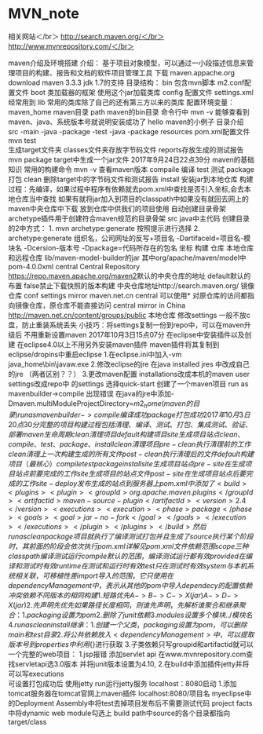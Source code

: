 # MVN_note

相关网站＜/br＞
http://search.maven.org/＜/br＞
http://www.mvnrepository.com/＜/br＞

maven介绍及环境搭建
介绍：
	基于项目对象模型，可以通过一小段描述信息来管理项目的构建、报告和文档的软件项目管理工具
下载 maven.appache.org
	download maven 3.3.3 jdk 1.7的支持
目录结构：
	bin     包含mvn脚本 m2.conf配置文件
	boot	类加载器的框架 使用这个jar加载类库
	config 	配置文件	settings.xml经常用到
	lib		常用的类库除了自己的还有第三方以来的类库
配置环境变量：
	maven_home	maven目录
	path		maven的bin目录
	命令行中 mvn -v 能够查看到maven、java、系统版本号就说明安装成功了
hello maven的小例子
	目录介绍
		src
			-main
				-java
					-package
			-test
				-java
					-package
			resources
	pom.xml配置文件
	mvn test	
		生成target文件夹
			classes文件夹存放字节码文件
			reports存放生成的测试报告
	mvn package 
		target中生成一个jar文件
2017年9月24日22点39分
maven的基础知识
	常用的构建命令
		mvn -v	查看maven版本
			compaile 编译
			test 测试
			package 打包
			clean 删除target中的字节码文件和测试报告
			install	安装jar到本地仓库
	构建过程：先编译，如果过程中程序有依赖就去pom.xml中查找是否引入坐标,会去本地仓库当中查找
		如果有就将jar加入到项目的classpath中如果没有就回去网上的maven中央仓库中下载
		放到仓库中供我们的项目使用
自动创建目录骨架
	archetype插件用于创建符合maven规范的目录骨架
		src java中主代码
	创建目录的2中方式：
	1.	mvn archetype:generate	按照提示进行选择
	2.	archetype:generate 	 组织名，公司网址的反写+项目名
							-DartifaceId=项目名-模块名
							-Dcersion-版本号
							-Dpackage=代码所存在的包名
	坐标
		构建
	仓库
		本地仓库和远程仓库
		lib/maven-model-builder的jar
			其中org/apache/maven/model中pom-4.0.0xml
			<repository>
			<id>central</id>
			<name>Central Repository</name>
			<url>https://repo.maven.apache.org/maven2</url>默认的中央仓库的地址
			<layout>default</layout>默认的布置
			<snapshots>
			<enabled>false</enabled>禁止下载快照的版本构建
			</snapshots>
			</repository>
		中央仓库地址http://search.maven.org/
	镜像仓库
		conf	settings
		mirror 
		<mirror>
			<id>maven.net.cn</id>
			<mirrorOf>central</mirrorOf> 可以使用* 
	对原仓库的访问都指向镜像仓库，原仓库不能直接访问
			<name>central mirror in China</name>
			<url>http://maven.net.cn/content/groups/public</url>
		</mirror>
	本地仓库
		修改settings
		<localRepository>一般不放c盘，防止重装系统丢失
		小技巧：将settings复制一份到repo中，可以在maven升级后
		不用重新设置maven
2017年10月3日15点07分
	在eclipse中安装插件以及创建
		在eclipse4.0以上不用另外安装maven插件
		maven插件将其复制到eclipse/dropins中重启eclipse
		1.在eclipse.ini中加入-vm java_home\bin\javaw.exe
		2.修改eclipse的jre 在java installed jres 中改成自己的jre
		（两者区别？？）
		3.更改maven配置 installations改成本机的maven
			user settings改成repo中 的settings
		选择quick-start
		创建了一个maven项目
			run as mavenbuilder->compile 出现错误
			在java的jre中添加-Dmaven.multiModuleProjectDirectory=$m2_home(maven的目录)
			run as mavenbuilder->compile编译成功
								package打包成功
2017年10月3日20点30分 
	完整的项目构建过程包括
		清理、编译、测试、打包、集成测试、验证、部署
	maven生命周期
		clean	清理项目
		default	构建项目
		site	生成项目站点
	clean、compile、test、package、install
	clean清理项目
		pre-clean 执行清理前的工作
		clean清理上一次构建生成的所有文件
		post-clean 执行清理后的文件
	default构建项目（最核心）
		compile test package install
	site生成项目站点
		pre-site	在生成项目站点前要完成的工作
		site		生成项目的站点文件
		post-site 	在生成项目站点后要完成的工作
		site-deploy	发布生成的站点到服务器上
	pom.xml中添加了
			<build>
				<plugins>
					<plugin>
						<groupId>org.apache.maven.plugins</groupId>
						<artifactId>maven-source-plugin</artifactId>
						<version>2.4</version>
						<executions>
							<execution>
								<phase>package</phase>
								<goals>
									<goal>jar-no-fork</goal>
								</goals>
							</execution>
						</executions>
					</plugin>
				</plugins>
			</build>
	然后run as clean package 项目就执行了编译 测试 打包 并且生成了source
	执行某个阶段时，其前面的阶段会依次执行
pom.xml
	详解见pom.xml文件
依赖范围
	scope	三种classpath 编译测试运行
		compile 默认的范围，编译测试运行都有效
		provided 在编译和测试时有效
		runtime	在测试和运行时有效
		test 	只在测试时有效
		system	与本机系统相关联，可移植性差
		import		导入的范围，它只使用在dependencyManagement中，
					表示从其他的pom中导入dependecy的配置
依赖冲突
	依赖不同版本的相同构建
	1.短路优先
		A->B->C->X(jar)
		A->D->X(jar)
	2.先声明先优先
		如果路径长度相同，则谁先声明，先解析谁
聚合和继承
	聚合：
	1.packaging设置为pom
	2.删除了junit依赖
	3.modules设置多个模块../模块名
	4.run as clean install
	继承：
	1.创建一个父类，packaging设置为pom，可以删除main和test目录
	2.	将公共依赖放入<dependencyManagement>中，
		可以提取版本号到properties中利用${}进行获取
	3.子类依赖只写groupid和artifactid就可以
一个完整的web项目：	
	1.jsp报错 添加servlet api 在www.mvnrepository.com查找servletapi选3.0版本
	并将junit版本设置为4.10,
	2.在build中添加插件jetty并将可以写executions	
			可设置打包成功后	使用jetty run运行jetty服务
			localhost：8080启动
	1.添加tomcat服务器在tomcat官网上maven插件
			localhost:8080/项目名
	myeclipse中的Deployment Assembly中将test去掉项目发布后不需要测试代码
	project facts中将dynamic web module勾选上
build path中source的各个目录都指向target/class
